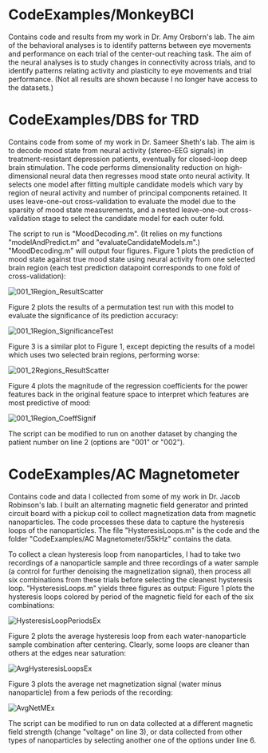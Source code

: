# CodeExamples/MonkeyBCI
Contains code and results from my work in Dr. Amy Orsborn's lab. The aim of the behavioral analyses is to identify patterns between eye movements and performance on each trial of the center-out reaching task. The aim of the neural analyses is to study changes in connectivity across trials, and to identify patterns relating activity and plasticity to eye movements and trial performance. (Not all results are shown because I no longer have access to the datasets.)

# CodeExamples/DBS for TRD
Contains code from some of my work in Dr. Sameer Sheth's lab. The aim is to decode mood state from neural activity (stereo-EEG signals) in treatment-resistant depression patients, eventually for closed-loop deep brain stimulation. The code performs dimensionality reduction on high-dimensional neural data then regresses mood state onto neural activity. It selects one model after fitting multiple candidate models which vary by region of neural activity and number of principal components retained. It uses leave-one-out cross-validation to evaluate the model due to the sparsity of mood state measurements, and a nested leave-one-out cross-validation stage to select the candidate model for each outer fold.

The script to run is "MoodDecoding.m". (It relies on my functions "modelAndPredict.m" and "evaluateCandidateModels.m".) "MoodDecoding.m" will output four figures. 
Figure 1 plots the prediction of mood state against true mood state using neural activity from one selected brain region (each test prediction datapoint corresponds to one fold of cross-validation): 

![001_1Region_ResultScatter](https://user-images.githubusercontent.com/98965657/152456252-d8cbf7ca-9f22-45e5-8493-b74465c7510a.jpg)

Figure 2 plots the results of a permutation test run with this model to evaluate the significance of its prediction accuracy:

![001_1Region_SignificanceTest](https://user-images.githubusercontent.com/98965657/152456335-5158a898-24e5-4485-80fa-20f9a880b375.jpg)

Figure 3 is a similar plot to Figure 1, except depicting the results of a model which uses two selected brain regions, performing worse:

![001_2Regions_ResultScatter](https://user-images.githubusercontent.com/98965657/152456519-e3993f19-fbcf-40a5-b65b-2f03d28a4078.jpg)

Figure 4 plots the magnitude of the regression coefficients for the power features back in the original feature space to interpret which features are most predictive of mood:

![001_1Region_CoeffSignif](https://user-images.githubusercontent.com/98965657/152456592-9024fe28-1896-4500-a597-1f7270f3a3ce.jpg)

The script can be modified to run on another dataset by changing the patient number on line 2 (options are "001" or "002").

# CodeExamples/AC Magnetometer
Contains code and data I collected from some of my work in Dr. Jacob Robinson's lab. I built an alternating magnetic field generator and printed circuit board with a pickup coil to collect magnetization data from magnetic nanoparticles. The code processes these data to capture the hysteresis loops of the nanoparticles. The file "HysteresisLoops.m" is the code and the folder "CodeExamples/AC Magnetometer/55kHz" contains the data. 

To collect a clean hysteresis loop from nanoparticles, I had to take two recordings of a nanoparticle sample and three recordings of a water sample (a control for further denoising the magnetization signal), then process all six combinations from these trials before selecting the cleanest hysteresis loop. "HysteresisLoops.m" yields three figures as output: 
Figure 1 plots the hysteresis loops colored by period of the magnetic field for each of the six combinations: 

![HysteresisLoopPeriodsEx](https://user-images.githubusercontent.com/98965657/152451283-ae753ae0-8d63-4d2d-bb54-a3a9c66256d5.jpg)


Figure 2 plots the average hysteresis loop from each water-nanoparticle sample combination after centering. Clearly, some loops are cleaner than others at the edges near saturation: 

![AvgHysteresisLoopsEx](https://user-images.githubusercontent.com/98965657/152451197-e2467b0b-f904-4f7d-b3bd-c300f8080543.jpg)


Figure 3 plots the average net magnetization signal (water minus nanoparticle) from a few periods of the recording: 

![AvgNetMEx](https://user-images.githubusercontent.com/98965657/152451208-f6fb9117-90ec-4e74-b3fb-6370e85bb2ee.jpg)

The script can be modified to run on data collected at a different magnetic field strength (change "voltage" on line 3), or data collected from other types of nanoparticles by selecting another one of the options under line 6.

